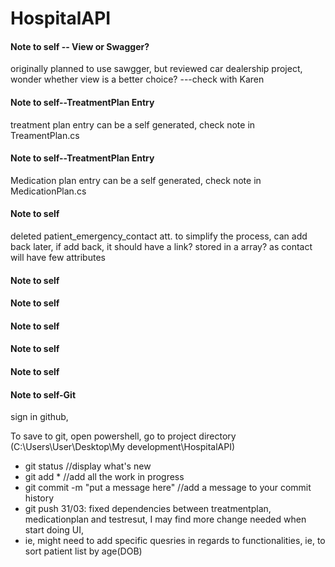 # HospitalAPI

#### Note to self -- View or Swagger?
originally planned to use sawgger, but reviewed car dealership project, wonder whether view is a better choice? ---check with Karen
#### Note to self--TreatmentPlan Entry
treatment plan entry can be a self generated, check note in TreamentPlan.cs
#### Note to self--TreatmentPlan Entry
Medication plan entry can be a self generated, check note in MedicationPlan.cs

#### Note to self
deleted patient_emergency_contact att. to simplify the process, can add back later, if add back, 
it should have a link? stored in a array? as contact will have few attributes
#### Note to self

#### Note to self
#### Note to self
#### Note to self
#### Note to self

#### Note to self-Git
sign in github, 

To save to git, open powershell, go to project directory (C:\Users\User\Desktop\My development\HospitalAPI)
- git status //display what's new
- git add * //add all the work in progress
- git commit -m "put a message here" //add a message to your commit history
- git push
31/03: fixed dependencies between treatmentplan, medicationplan and testresut, I may find more change needed when start doing UI,
- ie, might need to add specific quesries in regards to functionalities, ie, to sort patient list by age(DOB)